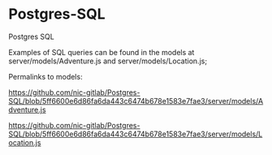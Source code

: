 # Postgres-SQL
Postgres SQL

Examples of SQL queries can be found in the models at server/models/Adventure.js and server/models/Location.js;

Permalinks to models:

https://github.com/nic-gitlab/Postgres-SQL/blob/5ff6600e6d86fa6da443c6474b678e1583e7fae3/server/models/Adventure.js

https://github.com/nic-gitlab/Postgres-SQL/blob/5ff6600e6d86fa6da443c6474b678e1583e7fae3/server/models/Location.js
